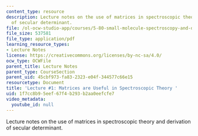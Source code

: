 ```yaml
---
content_type: resource
description: Lecture notes on the use of matrices in spectroscopic theory and derivation
  of secular determinant.
file: /ol-ocw-studio-app/courses/5-80-small-molecule-spectroscopy-and-dynamics-fall-2008/1f7cc8b95eef67f4b293b2aa0eefcfe7_01_090308_580.pdf
file_size: 537581
file_type: application/pdf
learning_resource_types:
- Lecture Notes
license: https://creativecommons.org/licenses/by-nc-sa/4.0/
ocw_type: OCWFile
parent_title: Lecture Notes
parent_type: CourseSection
parent_uid: 45cbf973-fa83-2323-e04f-344577c66e15
resourcetype: Document
title: 'Lecture #1: Matrices are Useful in Spectroscopic Theory '
uid: 1f7cc8b9-5eef-67f4-b293-b2aa0eefcfe7
video_metadata:
  youtube_id: null
---
```

Lecture notes on the use of matrices in spectroscopic theory and derivation of secular determinant.